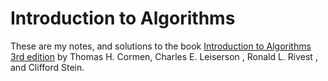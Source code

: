 # Introduction to Algorithms

These are my notes, and solutions to the book [Introduction to Algorithms 3rd edition](http://www.amazon.com/gp/product/0262033844/ref=as_li_tl?ie=UTF8&camp=1789&creative=390957&creativeASIN=0262033844&linkCode=as2&tag=richsonicom-20&linkId=BT6PH7XFWAKI4BUC) by Thomas H. Cormen, Charles E. Leiserson , Ronald L. Rivest , and Clifford Stein.
